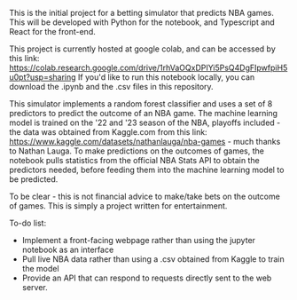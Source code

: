 This is the initial project for a betting simulator that predicts NBA games. This will be developed with Python for the notebook, and Typescript and React for the front-end.

This project is currently hosted at google colab, and can be accessed by this link:  https://colab.research.google.com/drive/1rhVaOQxDPIYi5PsQ4DgFIpwfpiH5u0pt?usp=sharing
If you'd like to run this notebook locally, you can download the .ipynb and the .csv files in this repository.

This simulator implements a random forest classifier and uses a set of 8 predictors to predict the outcome of an NBA game. The machine learning model is trained on the '22 and '23 season of the NBA, playoffs included - the data was obtained from Kaggle.com from this link: https://www.kaggle.com/datasets/nathanlauga/nba-games - much thanks to Nathan Lauga. To make predictions on the outcomes of games, the notebook pulls statistics from the official NBA Stats API to obtain the predictors needed, before feeding them into the machine learning model to be predicted.

To be clear - this is not financial advice to make/take bets on the outcome of games. This is simply a project written for entertainment.

To-do list:
- Implement a front-facing webpage rather than using the jupyter notebook as an interface
- Pull live NBA data rather than using a .csv obtained from Kaggle to train the model
- Provide an API that can respond to requests directly sent to the web server.
